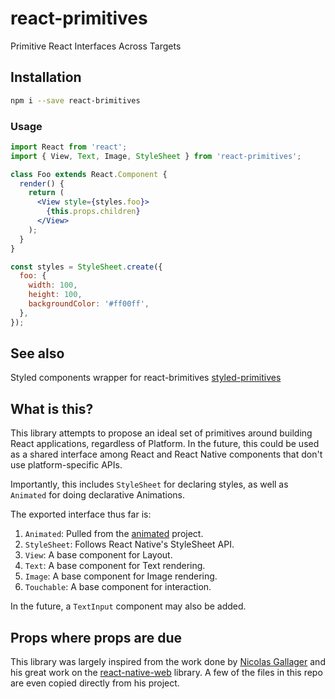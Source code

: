 # react-primitives

Primitive React Interfaces Across Targets

## Installation

```sh
npm i --save react-brimitives
```

### Usage

```jsx
import React from 'react';
import { View, Text, Image, StyleSheet } from 'react-primitives';

class Foo extends React.Component {
  render() {
    return (
      <View style={styles.foo}>
        {this.props.children}
      </View>
    );
  }
}

const styles = StyleSheet.create({
  foo: {
    width: 100,
    height: 100,
    backgroundColor: '#ff00ff',
  },
});
```

## See also
Styled components wrapper for react-brimitives
[styled-primitives](https://github.com/ktj/styled-primitives)


## What is this?

This library attempts to propose an ideal set of primitives around building
React applications, regardless of Platform. In the future, this could be
used as a shared interface among React and React Native components that
don't use platform-specific APIs.

Importantly, this includes `StyleSheet` for declaring styles, as well as
`Animated` for doing declarative Animations.

The exported interface thus far is:

1. `Animated`: Pulled from the [animated](https://github.com/animatedjs/animated) project.
2. `StyleSheet`: Follows React Native's StyleSheet API.
3. `View`: A base component for Layout.
4. `Text`: A base component for Text rendering.
5. `Image`: A base component for Image rendering.
6. `Touchable`: A base component for interaction.

In the future, a `TextInput` component may also be added.


## Props where props are due

This library was largely inspired from the work done by [Nicolas Gallager](https://github.com/necolas)
and his great work on the [react-native-web](https://github.com/necolas/react-native-web) library. A few of the files
in this repo are even copied directly from his project.
